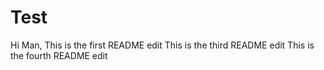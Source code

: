 # Test

Hi Man, 
This is the first README edit
This is the third README edit
This is the fourth README edit
